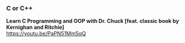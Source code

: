 ### C or C++

**Learn C Programming and OOP with Dr. Chuck [feat. classic book by Kernighan and Ritchie]**  
https://youtu.be/PaPN51Mm5qQ
